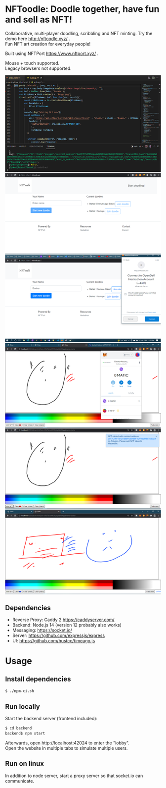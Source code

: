 # NFToodle: Doodle together, have fun and sell as NFT!

Collaborative, multi-player doodling, scribbling and NFT minting. Try the demo here http://nftoodle.xyz/ .  
Fun NFT art creation for everyday people!

Built using NFTPort  https://www.nftport.xyz/ .  

Mouse + touch supported.  
Legacy browsers not supported.

![Lobby](_docs/NFTPort.PNG)  
![Start](_docs/Screen%2021.PNG)  
![Lobby](_docs/Screen%2022.png)  
![Login with Metamask](_docs/Screen%2012.PNG)  
![Mint NFT](_docs/Screen%209.PNG)  
![Drawing session](_docs/Screen%205.PNG)

## Dependencies
* Reverse Proxy: Caddy 2 https://caddyserver.com/
* Backend: Node.js 14 (version 12 probably also works)
* Messaging: https://socket.io/
* Server: https://github.com/expressjs/express
* UI: https://github.com/hustcc/timeago.js

# Usage
## Install dependencies
```sh
$ ./npm-ci.sh
```

## Run locally
Start the backend server (frontend included):

```sh
$ cd backend
backend$ npm start
```

Afterwards, open http://localhost:42024 to enter the "lobby".  
Open the website in multiple tabs to simulate multiple users.

## Run on linux
In addition to node server, start a proxy server so that socket.io can communicate.
